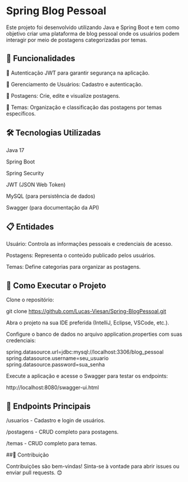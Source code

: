 # Spring Blog Pessoal

Este projeto foi desenvolvido utilizando Java e Spring Boot e tem como objetivo criar uma plataforma de blog pessoal onde os usuários podem interagir por meio de postagens categorizadas por temas.

## 🚀  Funcionalidades

🔐 Autenticação JWT para garantir segurança na aplicação.

👤 Gerenciamento de Usuários: Cadastro e autenticação.

📝 Postagens: Crie, edite e visualize postagens.

📂 Temas: Organização e classificação das postagens por temas específicos.

## 🛠️  Tecnologias Utilizadas

Java 17

Spring Boot

Spring Security

JWT (JSON Web Token)

MySQL (para persistência de dados)

Swagger (para documentação da API)

## 📋   Entidades

Usuário: Controla as informações pessoais e credenciais de acesso.

Postagens: Representa o conteúdo publicado pelos usuários.

Temas: Define categorias para organizar as postagens.

## 🔧  Como Executar o Projeto

Clone o repositório:

git clone https://github.com/Lucas-Viesan/Spring-BlogPessoal.git

Abra o projeto na sua IDE preferida (IntelliJ, Eclipse, VSCode, etc.).

Configure o banco de dados no arquivo application.properties com suas credenciais:

spring.datasource.url=jdbc:mysql://localhost:3306/blog_pessoal
spring.datasource.username=seu_usuario
spring.datasource.password=sua_senha

Execute a aplicação e acesse o Swagger para testar os endpoints:

http://localhost:8080/swagger-ui.html

## 🧩 Endpoints Principais

/usuarios - Cadastro e login de usuários.

/postagens - CRUD completo para postagens.

/temas - CRUD completo para temas.

##🤝  Contribuição

Contribuições são bem-vindas! Sinta-se à vontade para abrir issues ou enviar pull requests. 😊


